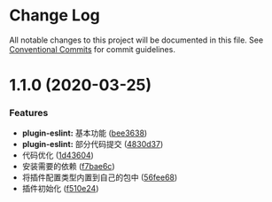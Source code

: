 # Change Log

All notable changes to this project will be documented in this file.
See [Conventional Commits](https://conventionalcommits.org) for commit guidelines.

# 1.1.0 (2020-03-25)


### Features

* **plugin-eslint:** 基本功能 ([bee3638](https://github.com/walrusjs/plugins/commit/bee3638434a6f161798a636acbd15811cc4bc59e))
* **plugin-eslint:** 部分代码提交 ([4830d37](https://github.com/walrusjs/plugins/commit/4830d3795a925f41402b50650f4260eec56458b8))
* 代码优化 ([1d43604](https://github.com/walrusjs/plugins/commit/1d43604f5eb62607e1da789629c83e46b44fd0ee))
* 安装需要的依赖 ([f7bae6c](https://github.com/walrusjs/plugins/commit/f7bae6c49f94062356484791dfefb56f41796dac))
* 将插件配置类型内置到自己的包中 ([56fee68](https://github.com/walrusjs/plugins/commit/56fee684da4f5cf400dcff1bfbe513b55aa3eace))
* 插件初始化 ([f510e24](https://github.com/walrusjs/plugins/commit/f510e24139c284ed8b6aa00ed030bf286ae3e52c))
